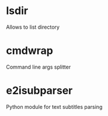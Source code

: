 # lsdir
Allows to list directory

# cmdwrap
Command line args splitter

# e2isubparser
Python module for text subtitles parsing
